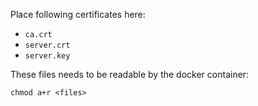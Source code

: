 Place following certificates here:
- `ca.crt`
- `server.crt`
- `server.key`

These files needs to be readable by the docker container:
```
chmod a+r <files>
```
